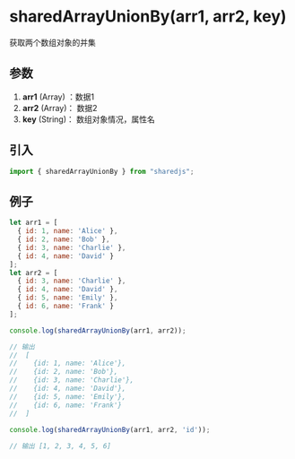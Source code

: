 # sharedArrayUnionBy(arr1, arr2, key)
获取两个数组对象的并集

## 参数
1. **arr1** (Array) ：数据1
2. **arr2** (Array)： 数据2
2. **key** (String)： 数组对象情况，属性名

## 引入
```javascript
import { sharedArrayUnionBy } from "sharedjs";
```

## 例子

```javascript
let arr1 = [
  { id: 1, name: 'Alice' },
  { id: 2, name: 'Bob' },
  { id: 3, name: 'Charlie' },
  { id: 4, name: 'David' }
];
let arr2 = [
  { id: 3, name: 'Charlie' },
  { id: 4, name: 'David' },
  { id: 5, name: 'Emily' },
  { id: 6, name: 'Frank' }
];

console.log(sharedArrayUnionBy(arr1, arr2));

// 输出 
//  [
//    {id: 1, name: 'Alice'},
//    {id: 2, name: 'Bob'},
//    {id: 3, name: 'Charlie'},
//    {id: 4, name: 'David'},
//    {id: 5, name: 'Emily'}, 
//    {id: 6, name: 'Frank'}
//  ]

console.log(sharedArrayUnionBy(arr1, arr2, 'id'));
 
// 输出 [1, 2, 3, 4, 5, 6]
```

